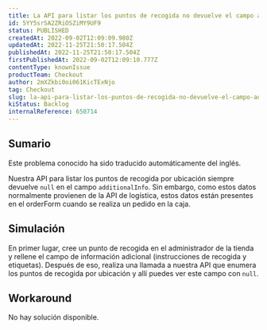 ```yaml
---
title: La API para listar los puntos de recogida no devuelve el campo additionalInfo
id: 5YY5srSA2ZRiOSZiMY9UF9
status: PUBLISHED
createdAt: 2022-09-02T12:09:09.980Z
updatedAt: 2022-11-25T21:50:17.504Z
publishedAt: 2022-11-25T21:50:17.504Z
firstPublishedAt: 2022-09-02T12:09:10.777Z
contentType: knownIssue
productTeam: Checkout
author: 2mXZkbi0oi061KicTExNjo
tag: Checkout
slug: la-api-para-listar-los-puntos-de-recogida-no-devuelve-el-campo-additionalinfo
kiStatus: Backlog
internalReference: 650714
---
```


## Sumario

<div class="alert alert-info">
  <p>Este problema conocido ha sido traducido automáticamente del inglés.</p>
</div>


Nuestra API para listar los puntos de recogida por ubicación siempre devuelve `null` en el campo `additionalInfo`. Sin embargo, como estos datos normalmente provienen de la API de logística, estos datos están presentes en el orderForm cuando se realiza un pedido en la caja.



## Simulación


En primer lugar, cree un punto de recogida en el administrador de la tienda y rellene el campo de información adicional (instrucciones de recogida y etiquetas). Después de eso, realiza una llamada a nuestra API que enumera los puntos de recogida por ubicación y allí puedes ver este campo con `null`.



## Workaround


No hay solución disponible.

